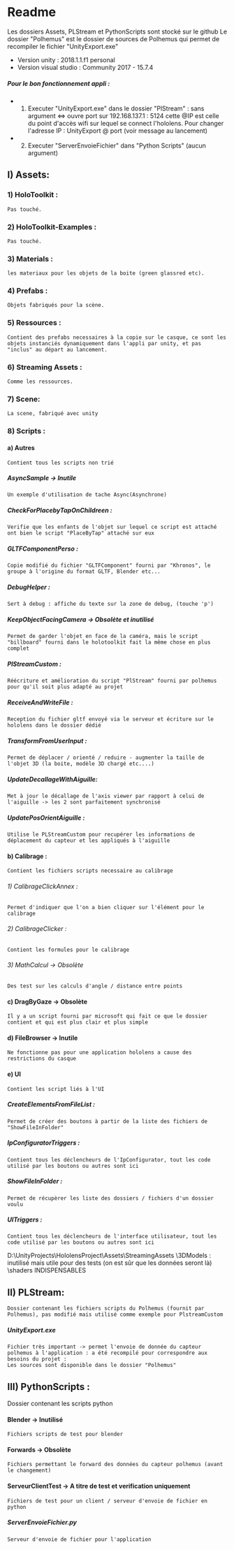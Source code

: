 # Readme

Les dossiers Assets, PLStream et PythonScripts sont stocké sur le github
Le dossier "Polhemus" est le dossier de sources de Polhemus qui permet de recompiler le fichier "UnityExport.exe" 

* Version unity : 2018.1.1.f1 personal
* Version visual studio : Community 2017 - 15.7.4

##### Pour le bon fonctionnement appli : 
* 1) Executer "UnityExport.exe" dans le dossier "PlStream" : sans argument <=> ouvre port sur 192.168.137.1 : 5124 cette @IP
    est celle du point d'accès wifi sur lequel se connect l'hololens. Pour changer l'adresse IP :
    UnityExport @ port (voir message au lancement)
* 2) Executer "ServerEnvoieFichier" dans "Python Scripts" (aucun argument)

## I) Assets: 

### 1) HoloToolkit : 
	Pas touché.

### 2) HoloToolkit-Examples : 
	Pas touché.

### 3) Materials :
	les materiaux pour les objets de la boite (green glassred etc).

### 4) Prefabs : 
	Objets fabriqués pour la scène.
    
### 5) Ressources : 
	Contient des prefabs necessaires à la copie sur le casque, ce sont les objets instanciés dynamiquement dans l'appli par unity, et pas "inclus" au départ au lancement.
### 6) Streaming Assets : 
	Comme les ressources.

### 7) Scene: 
	La scene, fabriqué avec unity 

### 8) Scripts :

#### a) Autres
	Contient tous les scripts non trié

##### AsyncSample -> Inutile
	Un exemple d'utilisation de tache Async(Asynchrone)
    
##### CheckForPlacebyTapOnChildreen :
	Verifie que les enfants de l'objet sur lequel ce script est attaché ont bien le script "PlaceByTap" attaché sur eux
    
##### GLTFComponentPerso : 
	Copie modifié du fichier "GLTFComponent" fourni par "Khronos", le groupe à l'origine du format GLTF, Blender etc...
    
##### DebugHelper :
	Sert à debug : affiche du texte sur la zone de debug, (touche 'p')
    
##### KeepObjectFacingCamera -> Obsolète et inutilisé
	Permet de garder l'objet en face de la caméra, mais le script "billboard" fourni dans le holotoolkit fait la même chose en plus complet
    
##### PlStreamCustom :
	Réécriture et amélioration du script "PlStream" fourni par polhemus pour qu'il soit plus adapté au projet

##### ReceiveAndWriteFile :
	Reception du fichier gltf envoyé via le serveur et écriture sur le hololens dans le dossier dédié
	
##### TransformFromUserInput :
	Permet de déplacer / orienté / reduire - augmenter la taille de l'objet 3D (la boite, modèle 3D chargé etc....)

##### UpdateDecallageWithAiguille: 
	Met à jour le décallage de l'axis viewer par rapport à celui de l'aiguille -> les 2 sont parfaitement synchronisé

##### UpdatePosOrientAiguille :
	Utilise le PLStreamCustom pour recupérer les informations de déplacement du capteur et les appliqués à l'aiguille

#### b) Calibrage :
	Contient les fichiers scripts necessaire au calibrage
    
###### 1) CalibrageClickAnnex :
	Permet d'indiquer que l'on a bien cliquer sur l'élément pour le calibrage

###### 2) CalibrageClicker :
	Contient les formules pour le calibrage

###### 3) MathCalcul -> Obsolète
	Des test sur les calculs d'angle / distance entre points
    
#### c) DragByGaze -> Obsolète
	Il y a un script fourni par microsoft qui fait ce que le dossier contient et qui est plus clair et plus simple

#### d) FileBrowser -> Inutile
	Ne fonctionne pas pour une application hololens a cause des restrictions du casque

#### e) UI
	Contient les script liés à l'UI

##### CreateElementsFromFileList :
	Permet de créer des boutons à partir de la liste des fichiers de "ShowFileInFolder"

##### IpConfiguratorTriggers :
	Contient tous les déclencheurs de l'IpConfigurator, tout les code utilisé par les boutons ou autres sont ici

##### ShowFileInFolder :
	Permet de récupèrer les liste des dossiers / fichiers d'un dossier voulu

##### UITriggers :
	Contient tous les déclencheurs de l'interface utilisateur, tout les code utilisé par les boutons ou autres sont ici


D:\UnityProjects\HololensProject\Assets\StreamingAssets
\3DModels  : inutilisé mais utile pour des tests (on est sûr que les données seront là)
\shaders INDISPENSABLES


## II) PLStream: 
	Dossier contenant les fichiers scripts du Polhemus (fournit par Polhemus), pas modifié mais utilisé comme exemple pour PlstreamCustom
##### UnityExport.exe
	Fichier très important -> permet l'envoie de donnée du capteur polhemus à l'application : a été recompilé pour correspondre aux besoins du projet :
    Les sources sont disponible dans le dossier "Polhemus"


## III) PythonScripts :

Dossier contenant les scripts python

#### Blender -> Inutilisé
	Fichiers scripts de test pour blender

#### Forwards -> Obsolète
	Fichiers permettant le forward des données du capteur polhemus (avant le changement) 

#### ServeurClientTest -> A titre de test et verification uniquement
	Fichiers de test pour un client / serveur d'envoie de fichier en python

##### ServerEnvoieFichier.py 
	Serveur d'envoie de fichier pour l'application